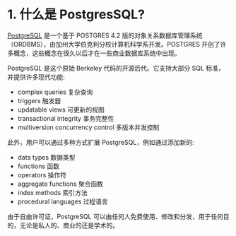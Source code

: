 # 1. 什么是 PostgresSQL?
[PostgreSQL](https://www.postgresql.org/docs/current/index.html) 是一个基于 POSTGRES 4.2 版的对象关系数据库管理系统（ORDBMS），由加州大学伯克利分校计算机科学系开发。POSTGRES 开创了许多概念，这些概念在很久以后才在一些商业数据库系统中出现。

PostgreSQL 是这个原始 Berkeley 代码的开源后代。它支持大部分 SQL 标准，并提供许多现代功能:
+ complex queries 复杂查询
+ triggers 触发器
+ updatable views 可更新的视图
+ transactional integrity 事务完整性
+ multiversion concurrency control 多版本并发控制

此外，用户可以通过多种方式扩展 PostgreSQL，例如通过添加新的:
+ data types 数据类型
+ functions 函数
+ operators 操作符
+ aggregate functions 聚合函数
+ index methods 索引方法
+ procedural languages 过程语言

由于自由许可证，PostgreSQL 可以由任何人免费使用、修改和分发，用于任何目的，无论是私人的、商业的还是学术的。